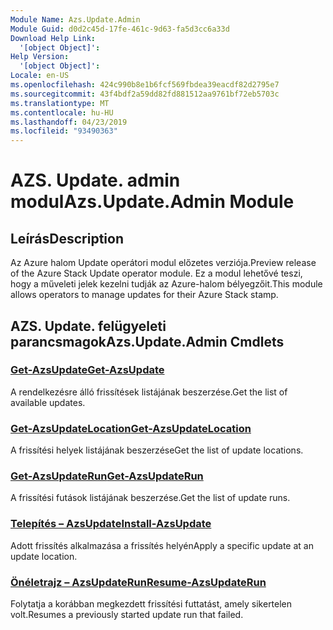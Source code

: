 ```yaml
---
Module Name: Azs.Update.Admin
Module Guid: d0d2c45d-17fe-461c-9d63-fa5d3cc6a33d
Download Help Link:
  '[object Object]': 
Help Version:
  '[object Object]': 
Locale: en-US
ms.openlocfilehash: 424c990b8e1b6fcf569fbdea39eacdf82d2795e7
ms.sourcegitcommit: 43f4bdf2a59dd82fd881512aa9761bf72eb5703c
ms.translationtype: MT
ms.contentlocale: hu-HU
ms.lasthandoff: 04/23/2019
ms.locfileid: "93490363"
---
```

# <span data-ttu-id="b2e76-101">AZS. Update. admin modul</span><span class="sxs-lookup"><span data-stu-id="b2e76-101">Azs.Update.Admin Module</span></span>
## <span data-ttu-id="b2e76-102">Leírás</span><span class="sxs-lookup"><span data-stu-id="b2e76-102">Description</span></span>
<span data-ttu-id="b2e76-103">Az Azure halom Update operátori modul előzetes verziója.</span><span class="sxs-lookup"><span data-stu-id="b2e76-103">Preview release of the Azure Stack Update operator module.</span></span>  <span data-ttu-id="b2e76-104">Ez a modul lehetővé teszi, hogy a műveleti jelek kezelni tudják az Azure-halom bélyegzőit.</span><span class="sxs-lookup"><span data-stu-id="b2e76-104">This module allows operators to manage updates for their Azure Stack stamp.</span></span>

## <span data-ttu-id="b2e76-105">AZS. Update. felügyeleti parancsmagok</span><span class="sxs-lookup"><span data-stu-id="b2e76-105">Azs.Update.Admin Cmdlets</span></span>
### [<span data-ttu-id="b2e76-106">Get-AzsUpdate</span><span class="sxs-lookup"><span data-stu-id="b2e76-106">Get-AzsUpdate</span></span>](Get-AzsUpdate.md)
<span data-ttu-id="b2e76-107">A rendelkezésre álló frissítések listájának beszerzése.</span><span class="sxs-lookup"><span data-stu-id="b2e76-107">Get the list of available updates.</span></span>

### [<span data-ttu-id="b2e76-108">Get-AzsUpdateLocation</span><span class="sxs-lookup"><span data-stu-id="b2e76-108">Get-AzsUpdateLocation</span></span>](Get-AzsUpdateLocation.md)
<span data-ttu-id="b2e76-109">A frissítési helyek listájának beszerzése</span><span class="sxs-lookup"><span data-stu-id="b2e76-109">Get the list of update locations.</span></span>

### [<span data-ttu-id="b2e76-110">Get-AzsUpdateRun</span><span class="sxs-lookup"><span data-stu-id="b2e76-110">Get-AzsUpdateRun</span></span>](Get-AzsUpdateRun.md)
<span data-ttu-id="b2e76-111">A frissítési futások listájának beszerzése.</span><span class="sxs-lookup"><span data-stu-id="b2e76-111">Get the list of update runs.</span></span>

### [<span data-ttu-id="b2e76-112">Telepítés – AzsUpdate</span><span class="sxs-lookup"><span data-stu-id="b2e76-112">Install-AzsUpdate</span></span>](Install-AzsUpdate.md)
<span data-ttu-id="b2e76-113">Adott frissítés alkalmazása a frissítés helyén</span><span class="sxs-lookup"><span data-stu-id="b2e76-113">Apply a specific update at an update location.</span></span>

### [<span data-ttu-id="b2e76-114">Önéletrajz – AzsUpdateRun</span><span class="sxs-lookup"><span data-stu-id="b2e76-114">Resume-AzsUpdateRun</span></span>](Resume-AzsUpdateRun.md)
<span data-ttu-id="b2e76-115">Folytatja a korábban megkezdett frissítési futtatást, amely sikertelen volt.</span><span class="sxs-lookup"><span data-stu-id="b2e76-115">Resumes a previously started update run that failed.</span></span>

